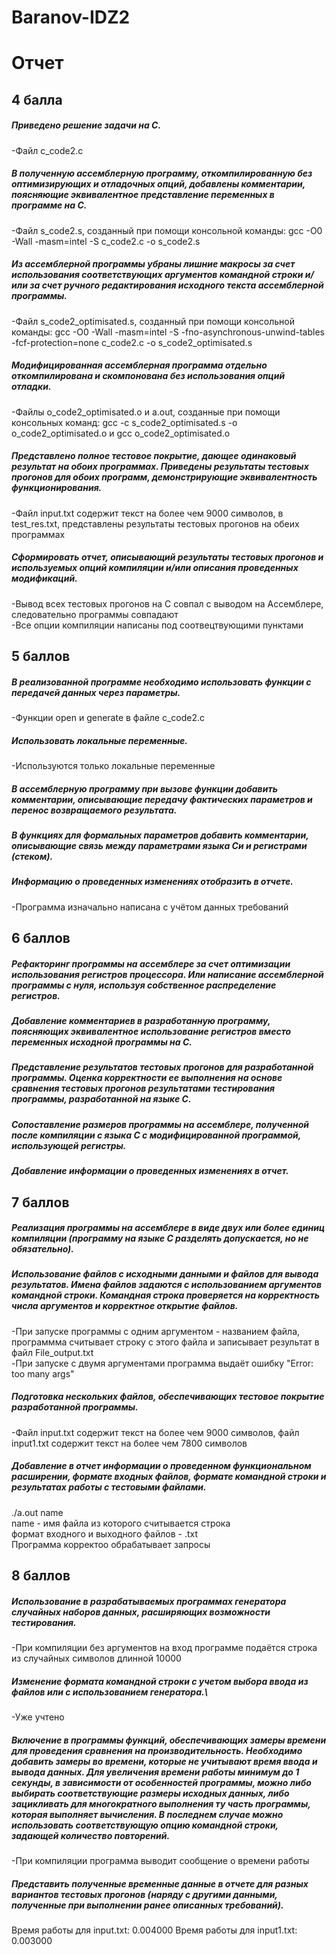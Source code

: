 # Baranov-IDZ2
# Отчет
## 4 балла
##### **Приведено решение задачи на C.**
-Файл c_code2.c
##### **В полученную ассемблерную программу, откомпилированную без оптимизирующих и отладочных опций, добавлены комментарии, поясняющие эквивалентное представление переменных в программе на C.**
-Файл s_code2.s, созданный при помощи консольной команды: gcc -O0 -Wall -masm=intel -S c_code2.c -o s_code2.s
##### **Из ассемблерной программы убраны лишние макросы за счет использования соответствующих аргументов командной строки и/или за счет ручного редактирования исходного текста ассемблерной программы.**
-Файл s_code2_optimisated.s, созданный при помощи консольной команды: gcc -O0 -Wall -masm=intel -S -fno-asynchronous-unwind-tables -fcf-protection=none c_code2.c -o s_code2_optimisated.s
##### **Модифицированная ассемблерная программа отдельно откомпилирована и скомпонована без использования опций отладки.**
-Файлы o_code2_optimisated.o и a.out, созданные при помощи консольных команд: 
gcc -c s_code2_optimisated.s -o o_code2_optimisated.o и 
gcc o_code2_optimisated.o
##### **Представлено полное тестовое покрытие, дающее одинаковый результат на обоих программах. Приведены результаты тестовых прогонов для обоих программ, демонстрирующие эквивалентность функционирования.**
-Файл input.txt содержит текст на более чем 9000 символов, в test_res.txt, представлены результаты тестовых прогонов на обеих программах
##### **Сформировать отчет, описывающий результаты тестовых прогонов и используемых опций компиляции и/или описания проведенных модификаций.**
-Вывод всех тестовых прогонов на C совпал с выводом на Ассемблере, следовательно программы совпадают\
-Все опции компиляции написаны под соотвецтвующими пунктами

## 5 баллов
 ##### **В реализованной программе необходимо использовать функции с передачей данных через параметры.**
 -Функции open и generate в файле c_code2.c
 ##### **Использовать локальные переменные.**
 -Используются только локальные переменные
 ##### **В ассемблерную программу при вызове функции добавить комментарии, описывающие передачу фактических параметров и перенос возвращаемого результата.**
 ##### **В функциях для формальных параметров добавить комментарии, описывающие связь между параметрами языка Си и регистрами (стеком).**
 ##### **Информацию о проведенных изменениях отобразить в отчете.**
 -Программа изначально написана с учётом данных требований

## 6 баллов

 ##### **Рефакторинг программы на ассемблере за счет оптимизации использования регистров процессора. Или написание ассемблерной программы с нуля, используя собственное распределение регистров.**
 ##### **Добавление комментариев в разработанную программу, поясняющих эквивалентное использование регистров вместо переменных исходной программы на C.**
 ##### **Представление результатов тестовых прогонов для разработанной программы. Оценка корректности ее выполнения на основе сравнения тестовых прогонов результатами тестирования программы, разработанной на языке C.**
 ##### **Сопоставление размеров программы на ассемблере, полученной после компиляции с языка C с модифицированной программой, использующей регистры.**
 ##### **Добавление информации о проведенных изменениях в отчет.**

## 7 баллов

 ##### **Реализация программы на ассемблере в виде двух или более единиц компиляции (программу на языке C разделять допускается, но не обязательно).**
 ##### **Использование файлов с исходными данными и файлов для вывода результатов. Имена файлов задаются с использованием аргументов командной строки. Командная строка проверяется на корректность числа аргументов и корректное открытие файлов.**
 -При запуске программы с одним аргументом - названием файла, программма считывает строку с этого файла и записывает результат в файл File_output.txt\
 -При запуске с двумя аргументами программа выдаёт ошибку "Еrror: too many args"
 ##### **Подготовка нескольких файлов, обеспечивающих тестовое покрытие разработанной программы.**
 -Файл input.txt содержит текст на более чем 9000 символов, файл input1.txt содержит текст на более чем 7800 символов
 ##### **Добавление в отчет информации о проведенном функциональном расширении, формате входных файлов, формате командной строки и результатах работы с тестовыми файлами.**
 ./a.out name\
 name - имя файла из которого считывается строка\
 формат входного и выходного файлов - .txt\
 Программа корректоо обрабатывает запросы

## 8 баллов

 ##### **Использование в разрабатываемых программах генератора случайных наборов данных, расширяющих возможности тестирования.**
 -При компиляции без аргументов на вход программе подаётся строка из случайных символов длинной 10000
 ##### **Изменение формата командной строки с учетом выбора ввода из файлов или с использованием генератора.**\
 -Уже учтено
 ##### **Включение в программы функций, обеспечивающих замеры времени для проведения сравнения на производительность. Необходимо добавить замеры во времени, которые не учитывают время ввода и вывода данных. Для увеличения времени работы минимум до 1 секунды, в зависимости от особенностей программы, можно либо выбирать соответствующие размеры исходных данных, либо зацикливать для многократного выполнения ту часть программы, которая выполняет вычисления. В последнем случае можно использовать соответствующую опцию командной строки, задающей количество повторений.**
 -При компиляции программа выводит сообщение о времени работы
 ##### **Представить полученные временные данные в отчете для разных вариантов тестовых прогонов (наряду с другими данными, полученные при выполнении ранее описанных требований).**
 Время работы для input.txt: 0.004000
 Время работы для input1.txt: 0.003000
